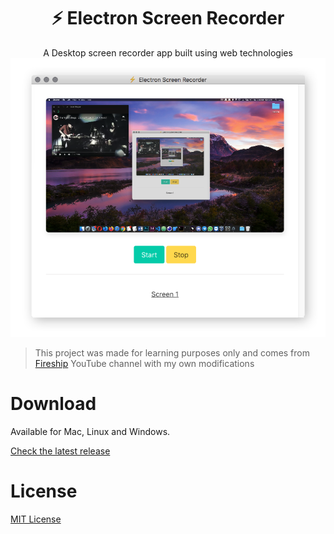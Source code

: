 <h1 align="center">⚡ Electron Screen Recorder</h1>

<p align="center">
  A Desktop screen recorder app built using web technologies
  <img src="/img/screenshot.png" alt="screenshot" />
</p>

> This project was made for learning purposes only and comes from [Fireship](https://www.youtube.com/channel/UCsBjURrPoezykLs9EqgamOA) YouTube channel with my own modifications

# Download
Available for Mac, Linux and Windows.

[Check the latest release](https://github.com/daltonmenezes/electron-screen-recorder/releases/latest)

# License
[MIT License](/LICENSE)
